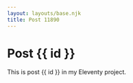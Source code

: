 ```yaml
---
layout: layouts/base.njk
title: Post 11890
---
```


# Post {{ id }}

This is post {{ id }} in my Eleventy project.
